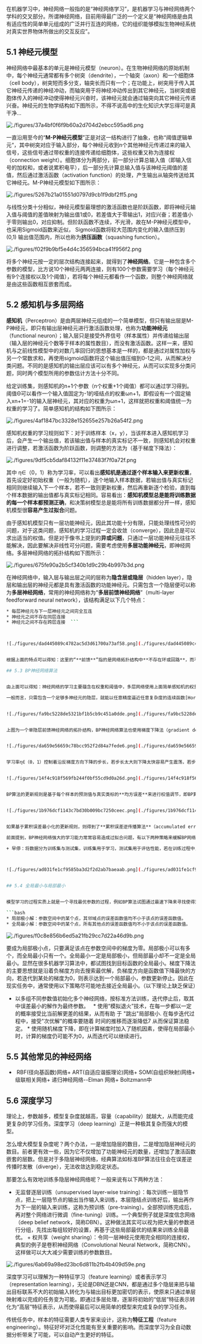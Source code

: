 

在机器学习中，神经网络一般指的是“神经网络学习”，是机器学习与神经网络两个学科的交叉部分。所谓神经网络，目前用得最广泛的一个定义是“神经网络是由具有适应性的简单单元组成的广泛并行互连的网络，它的组织能够模拟生物神经系统对真实世界物体所做出的交互反应”。

## 5.1 神经元模型


神经网络中最基本的单元是神经元模型（neuron）。在生物神经网络的原始机制中，每个神经元通常都有多个树突（dendrite），一个轴突（axon）和一个细胞体（cell body），树突短而多分支，轴突长而只有一个；在功能上，树突用于传入其它神经元传递的神经冲动，而轴突用于将神经冲动传出到其它神经元，当树突或细胞体传入的神经冲动使得神经元兴奋时，该神经元就会通过轴突向其它神经元传递兴奋。神经元的生物学结构如下图所示，不得不说高中的生化知识大学忘得可是真干净...


![./figures/37a4bf0f6f9b60a2d704d2ebcc595ad6.png](./figures/37a4bf0f6f9b60a2d704d2ebcc595ad6.png)


一直沿用至今的“**M-P神经元模型**”正是对这一结构进行了抽象，也称“阈值逻辑单元“，其中树突对应于输入部分，每个神经元收到n个其他神经元传递过来的输入信号，这些信号通过带权重的连接传递给细胞体，这些权重又称为连接权（connection weight）。细胞体分为两部分，前一部分计算总输入值（即输入信号的加权和，或者说累积电平），后一部分先计算总输入值与该神经元阈值的差值，然后通过激活函数（activation function）的处理，产生输出从轴突传送给其它神经元。M-P神经元模型如下图所示：


![./figures/5267b21a01551d0797d9cb1f9dbf2ff5.png](./figures/5267b21a01551d0797d9cb1f9dbf2ff5.png)


与线性分类十分相似，神经元模型最理想的激活函数也是阶跃函数，即将神经元输入值与阈值的差值映射为输出值1或0，若差值大于零输出1，对应兴奋；若差值小于零则输出0，对应抑制。但阶跃函数不连续，不光滑，故在M-P神经元模型中，也采用Sigmoid函数来近似， Sigmoid函数将较大范围内变化的输入值挤压到 (0,1) 输出值范围内，所以也称为**挤压函数**（squashing function）。


![./figures/f02f9b9bf5e4d4c356594bca41f956f2.png](./figures/f02f9b9bf5e4d4c356594bca41f956f2.png)


将多个神经元按一定的层次结构连接起来，就得到了**神经网络**。它是一种包含多个参数的模型，比方说10个神经元两两连接，则有100个参数需要学习（每个神经元有9个连接权以及1个阈值），若将每个神经元都看作一个函数，则整个神经网络就是由这些函数相互嵌套而成。

## 5.2 感知机与多层网络


**感知机**（Perceptron）是由两层神经元组成的一个简单模型，但只有输出层是M-P神经元，即只有输出层神经元进行激活函数处理，也称为**功能神经元**（functional neuron）；输入层只是接受外界信号（样本属性）并传递给输出层（输入层的神经元个数等于样本的属性数目），而没有激活函数。这样一来，感知机与之前线性模型中的对数几率回归的思想基本是一样的，都是通过对属性加权与另一个常数求和，再使用sigmoid函数将这个输出值压缩到0-1之间，从而解决分类问题。不同的是感知机的输出层应该可以有多个神经元，从而可以实现多分类问题，同时两个模型所用的参数估计方法十分不同。

给定训练集，则感知机的n+1个参数（n个权重+1个阈值）都可以通过学习得到。阈值Θ可以看作一个输入值固定为-1的哑结点的权重ωn+1，即假设有一个固定输入xn+1=-1的输入层神经元，其对应的权重为ωn+1，这样就把权重和阈值统一为权重的学习了。简单感知机的结构如下图所示：


![./figures/4af1847bc3328e152655e257b26a54f2.png](./figures/4af1847bc3328e152655e257b26a54f2.png)


感知机权重的学习规则如下：对于训练样本（x，y），当该样本进入感知机学习后，会产生一个输出值，若该输出值与样本的真实标记不一致，则感知机会对权重进行调整，若激活函数为阶跃函数，则调整的方法为（基于梯度下降法）：


![./figures/9df5cb5daf84132f11e37483f7f0a72f.png](./figures/9df5cb5daf84132f11e37483f7f0a72f.png)


其中 η∈（0，1）称为学习率，可以看出**感知机是通过逐个样本输入来更新权重**，首先设定好初始权重（一般为随机），逐个地输入样本数据，若输出值与真实标记相同则继续输入下一个样本，若不一致则更新权重，然后再重新逐个检验，直到每个样本数据的输出值都与真实标记相同。容易看出：**感知机模型总是能将训练数据的每一个样本都预测正确**，和决策树模型总是能将所有训练数据都分开一样，感知机模型很**容易产生过拟合**问题。

由于感知机模型只有一层功能神经元，因此其功能十分有限，只能处理线性可分的问题，对于这类问题，感知机的学习过程一定会收敛（converge），因此总是可以求出适当的权值。但是对于像书上提到的**异或问题**，只通过一层功能神经元往往不能解决，因此要解决非线性可分问题，需要考虑使用**多层功能神经元**，即神经网络。多层神经网络的拓扑结构如下图所示：


![./figures/675fe90a2b5cf340b1d9c29b4b997b3d.png](./figures/675fe90a2b5cf340b1d9c29b4b997b3d.png)


在神经网络中，输入层与输出层之间的层称为**隐含层或隐层**（hidden layer），隐层和输出层的神经元都是具有激活函数的功能神经元。只需包含一个隐层便可以称为**多层神经网络**，常用的神经网络称为“**多层前馈神经网络**”（multi-layer feedforward neural network），该结构满足以下几个特点：

```bash
* 每层神经元与下一层神经元之间完全互连  
* 神经元之间不存在同层连接  
* 神经元之间不存在跨层连接  ```



![./figures/dad445089c4782ac5d3d61700a73af58.png](./figures/dad445089c4782ac5d3d61700a73af58.png)


根据上面的特点可以得知：这里的“**前馈**”指的是网络拓扑结构中**不存在环或回路**，而不是指该网络只能向前传播而不能向后传播（下节中的BP神经网络正是基于前馈神经网络而增加了反馈调节机制）。神经网络的学习过程就是根据训练数据来调整神经元之间的“连接权”以及每个神经元的阈值，换句话说：神经网络所学习到的东西都蕴含在网络的连接权与阈值中。

## 5.3 BP神经网络算法


由上面可以得知：神经网络的学习主要蕴含在权重和阈值中，多层网络使用上面简单感知机的权重调整规则显然不够用了，BP神经网络算法即误差逆传播算法（error BackPropagation）正是为学习多层前馈神经网络而设计，BP神经网络算法是迄今为止最成功的的神经网络学习算法。

一般而言，只需包含一个足够多神经元的隐层，就能以任意精度逼近任意复杂度的连续函数[Hornik et al.,1989]，故下面以训练单隐层的前馈神经网络为例，介绍BP神经网络的算法思想。


![./figures/fa9bc5228de5321bf1b5cb9c451a0dde.png](./figures/fa9bc5228de5321bf1b5cb9c451a0dde.png)


上图为一个单隐层前馈神经网络的拓扑结构，BP神经网络算法也使用梯度下降法（gradient descent），**以单个样本的均方误差的负梯度方向对权重进行调节**。可以看出：BP算法首先将误差反向传播给隐层神经元，调节隐层到输出层的连接权重与输出层神经元的阈值；接着根据隐含层神经元的均方误差，来调节输入层到隐含层的连接权值与隐含层神经元的阈值。BP算法基本的推导过程与感知机的推导过程原理是相同的，下面给出调整隐含层到输出层的权重调整规则的推导过程：


![./figures/da659e56659c78bcc952f2d84a7fede6.png](./figures/da659e56659c78bcc952f2d84a7fede6.png)


学习率η∈（0，1）控制着沿反梯度方向下降的步长，若步长太大则下降太快容易产生震荡，若步长太小则收敛速度太慢，一般地常把η设置为0.1，有时更新权重时会将输出层与隐含层设置为不同的学习率。BP算法的基本流程如下所示：


![./figures/14f4c918f569fb244f0bf55cd9d0a26d.png](./figures/14f4c918f569fb244f0bf55cd9d0a26d.png)


BP算法的更新规则是基于每个样本的预测值与真实类标的**均方误差**来进行权值调节，即BP算法每次更新只针对于单个样例。需要注意的是：BP算法的最终目标是要最小化整个训练集D上的累积误差，即：


![./figures/1b976dcf1143c7bd30b009bc7250ceec.png](./figures/1b976dcf1143c7bd30b009bc7250ceec.png)


如果基于累积误差最小化的更新规则，则得到了**累积误差逆传播算法**（accumulated error backpropagation），即每次读取全部的数据集一遍，进行一轮学习，从而基于当前的累积误差进行权值调整，因此参数更新的频率相比标准BP算法低了很多。很多训练集 D 非常大任务中，累积误差下降到一定程度之后，进 一步下降会非常缓慢，这时标准 BP 往往会更快获得较好的解。另外对于如何设置隐层神经元个数的问题，至今仍然没有好的解决方案，常使用“试错法”进行调整。

前面提到，BP神经网络强大的学习能力常常容易造成过拟合问题，有以下两种策略来缓解BP网络的过拟合问题：

+ 早停：将数据分为训练集与测试集，训练集用于学习，测试集用于评估性能，若在训练过程中，训练集的累积误差降低，而测试集的累积误差升高，则停止训练。返回具有最小验证集误差的连接权和阑值.+ 引入正则化（regularization）：基本思想是在累积误差函数中增加一个用于描述网络复杂度的部分，例如所有权值与阈值的平方和，其中λ∈（0,1）用于对累积经验误差与网络复杂度这两项进行折中，常通过**交叉验证法**来估计。



![./figures/ad031fe1cf9585ba3d2f2d2ab7baeaab.png](./figures/ad031fe1cf9585ba3d2f2d2ab7baeaab.png)


## 5.4 全局最小与局部最小


模型学习的过程实质上就是一个寻找最优参数的过程，例如BP算法试图通过最速下降来寻找使得累积经验误差最小的权值与阈值，在谈到最优时，一般会提到局部极小（local minimum）和全局最小（global minimum）。

```bash
* 局部极小解：参数空间中的某个点，其邻域点的误差函数值均不小于该点的误差函数值。  
* 全局最小解：参数空间中的某个点，所有其他点的误差函数值均不小于该点的误差函数值。  


```



![./figures/f0c8e856b6ed5a21fb29cc7d22a46d9b.png](./figures/f0c8e856b6ed5a21fb29cc7d22a46d9b.png)


要成为局部极小点，只要满足该点在参数空间中的梯度为零。局部极小可以有多个，而全局最小只有一个。全局最小一定是局部极小，但局部最小却不一定是全局最小。显然在很多机器学习算法中，都试图找到目标函数的全局最小。梯度下降法的主要思想就是沿着负梯度方向去搜索最优解，负梯度方向是函数值下降最快的方向，若迭代到某处的梯度为0，则表示达到一个局部最小，参数更新停止。因此在现实任务中，通常使用以下策略尽可能地去接近全局最小。（以下理论上缺乏保证）

* 以多组不同参数值初始化多个神经网络，按标准方法训练，迭代停止后，取其中误差最小的解作为最终参数。   * 使用“模拟退火”技术，在每一步都以一定的概率接受比当前解更差的结果，从而有助 于 "跳出"局部极小. 在每步迭代过程中，接受"次优解"的概率要随着 时间的推移而逐渐降低7 从而保证算法稳定。 * 使用随机梯度下降，即在计算梯度时加入了随机因素，使得在局部最小时，计算的梯度仍可能不为0，从而迭代可以继续进行。

## 5.5 其他常见的神经网络


+  RBF(径向基函数)网络+ ART(自适应谐振理论)网络+ SOM(自组织映射)网络+ 级联相关网络+ 递归神经网络--Elman 网络+ Boltzmann中


## 5.6 深度学习


理论上，参数越多，模型复杂度就越高，容量（capability）就越大，从而能完成更复杂的学习任务。深度学习（deep learning）正是一种极其复杂而强大的模型。

怎么增大模型复杂度呢？两个办法，一是增加隐层的数目，二是增加隐层神经元的数目。前者更有效一些，因为它不仅增加了功能神经元的数量，还增加了激活函数嵌套的层数。但是对于多隐层神经网络，经典算法如标准BP算法往往会在误差逆传播时发散（diverge），无法收敛达到稳定状态。

那要怎么有效地训练多隐层神经网络呢？一般来说有以下两种方法：

+  无监督逐层训练（unsupervised layer-wise training）：每次训练一层隐节点，把上一层隐节点的输出当作输入来训练，本层隐结点训练好后，输出再作为下一层的输入来训练，这称为预训练（pre-training）。全部预训练完成后，再对整个网络进行微调（fine-tuning）训练。一个典型例子就是深度信念网络（deep belief network，简称DBN）。这种做法其实可以视为把大量的参数进行分组，先找出每组较好的设置，再基于这些局部最优的结果来训练全局最优。 +  权共享（weight sharing）：令同一层神经元使用完全相同的连接权，典型的例子是卷积神经网络（Convolutional Neural Network，简称CNN）。这样做可以大大减少需要训练的参数数目。 



![./figures/6ab69a98ed23bc6d811b2fb4b409d59e.png](./figures/6ab69a98ed23bc6d811b2fb4b409d59e.png)


深度学习可以理解为一种特征学习（feature learning）或者表示学习（representation learning），无论是DBN还是CNN，都是通过多个隐层来把与输出目标联系不大的初始输入转化为与输出目标更加密切的表示，使原来只通过单层映射难以完成的任务变为可能。即通过多层处理，逐渐将初始的“低层”特征表示转化为“高层”特征表示，从而使得最后可以用简单的模型来完成复杂的学习任务。

传统任务中，样本的特征需要人类专家来设计，这称为**特征工程**（feature engineering）。特征好坏对泛化性能有至关重要的影响。而深度学习为全自动数据分析带来了可能，可以自动产生更好的特征。

